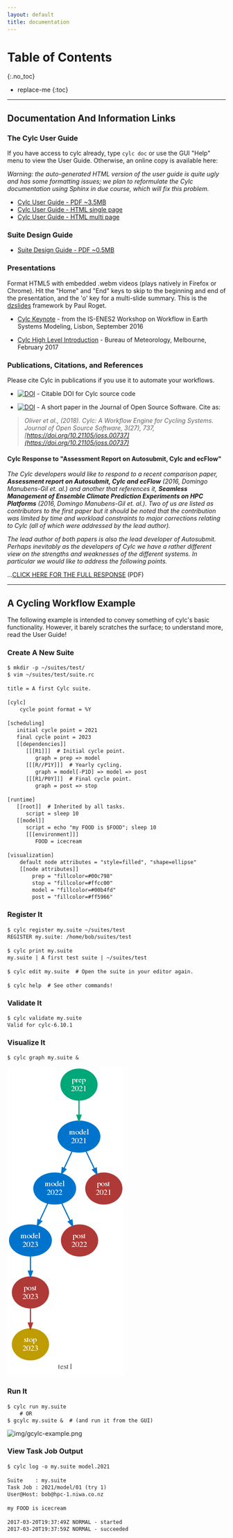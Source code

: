 ```yaml
---
layout: default
title: documentation
---
```


# Table of Contents
{:.no_toc}

* replace-me
{:toc}

---

## Documentation And Information Links

### The Cylc User Guide

If you have access to cylc already, type `cylc doc` or use the GUI "Help" menu
to view the User Guide.  Otherwise, an online copy is available here:

_Warning: the auto-generated HTML version of the user guide is quite ugly and
has some formatting issues; we plan to reformulate the Cylc documentation using
Sphinx in due course, which will fix this problem._

* [Cylc User Guide - PDF ~3.5MB](doc/cylc-user-guide.pdf)
* [Cylc User Guide - HTML single page](html/single/cug-html.html)
* [Cylc User Guide - HTML multi page](html/multi/cug-html.html)

### Suite Design Guide

* [Suite Design Guide - PDF ~0.5MB](doc/suite-design-guide.pdf)

### Presentations

Format HTML5 with embedded .webm videos (plays natively in Firefox or Chrome).
Hit the "Home" and "End" keys to skip to the beginning and end of the
presentation, and the 'o' key for a multi-slide summary. This is the
[dzslides](https://github.com/paulrouget/dzslides) framework by Paul Roget.

* [Cylc Keynote](cylc-keynote-lisbon-Sept2016/index.html) - from
  the IS-ENES2 Workshop on Workflow in Earth Systems Modeling, Lisbon,
  September 2016

* [Cylc High Level Introduction](BoM-Feb-2017/index.html) - Bureau of
  Meteorology, Melbourne, February 2017

### Publications, Citations, and References

Please cite Cylc in publications if you use it to automate your workflows.

* [![DOI](https://zenodo.org/badge/1836229.svg)](https://zenodo.org/badge/latestdoi/1836229) - Citable DOI for Cylc source code

* [![DOI](http://joss.theoj.org/papers/10.21105/joss.00737/status.svg)](https://doi.org/10.21105/joss.00737) - A short paper in the Journal of Open Source Software.
Cite as:
> _Oliver et al., (2018). Cylc: A Workflow Engine for Cycling Systems. Journal of
Open Source Software, 3(27), 737, [https://doi.org/10.21105/joss.00737](https://doi.org/10.21105/joss.00737)_

#### Cylc Response to "Assessment Report on Autosubmit, Cylc and ecFlow"

*The Cylc developers would like to respond to a recent comparison paper,
__Assessment report on Autosubmit, Cylc and ecFlow__ (2016, Domingo Manubens-Gil
et. al.) and another that references it, __Seamless Management of Ensemble
Climate Prediction Experiments on HPC Platforms__ (2016, Domingo Manubens-Gil
et. al.).  Two of us are listed as contributors to the first paper but it should
be noted that the contribution was limited by time and workload constraints to
major corrections relating to Cylc (all of which were addressed by the lead
author).*

*The lead author of both papers is also the lead developer of Autosubmit.
Perhaps inevitably as the developers of Cylc we have a rather different view on
the strengths and weaknesses of the different systems.  In particular we would
like to address the following points.*

...[CLICK HERE FOR THE FULL RESPONSE](doc/cylc-autosub-response.pdf) (PDF)

---

## A Cycling Workflow Example

The following example is intended to convey something of cylc's basic
functionality.  However, it barely scratches the surface; to understand more,
read the User Guide!

### Create A New Suite

    $ mkdir -p ~/suites/test/
    $ vim ~/suites/test/suite.rc

    title = A first Cylc suite.

    [cylc]
        cycle point format = %Y

    [scheduling]
       initial cycle point = 2021
       final cycle point = 2023
       [[dependencies]]
          [[[R1]]]  # Initial cycle point.
             graph = prep => model
          [[[R//P1Y]]]  # Yearly cycling.
             graph = model[-P1D] => model => post
          [[[R1/P0Y]]]  # Final cycle point.
             graph = post => stop

    [runtime]
       [[root]]  # Inherited by all tasks.
          script = sleep 10
       [[model]]
          script = echo "my FOOD is $FOOD"; sleep 10
          [[[environment]]]
             FOOD = icecream

    [visualization]
        default node attributes = "style=filled", "shape=ellipse"
        [[node attributes]]
            prep = "fillcolor=#00c798"
            stop = "fillcolor=#ffcc00"
            model = "fillcolor=#00b4fd"
            post = "fillcolor=#ff5966"

### Register It

    $ cylc register my.suite ~/suites/test
    REGISTER my.suite: /home/bob/suites/test

    $ cylc print my.suite
    my.suite | A first test suite | ~/suites/test

    $ cylc edit my.suite  # Open the suite in your editor again.

    $ cylc help  # See other commands!

### Validate It

    $ cylc validate my.suite
    Valid for cylc-6.10.1


### Visualize It

    $ cylc graph my.suite &

![img/cylc-graph.png](img/cylc-graph.png)


### Run It

    $ cylc run my.suite
        # OR
    $ gcylc my.suite &  # (and run it from the GUI)

![img/gcylc-example.png](img/gcylc-example.png)

### View Task Job Output

    $ cylc log -o my.suite model.2021

    Suite    : my.suite
    Task Job : 2021/model/01 (try 1)
    User@Host: bob@hpc-1.niwa.co.nz

    my FOOD is icecream

    2017-03-20T19:37:49Z NORMAL - started
    2017-03-20T19:37:59Z NORMAL - succeeded

